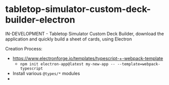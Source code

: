 # tabletop-simulator-custom-deck-builder-electron
IN-DEVELOPMENT - Tabletop Simulator Custom Deck Builder, download the application and quickly build a sheet of cards, using Electron




Creation Process:
- https://www.electronforge.io/templates/typescript-+-webpack-template
  - `npm init electron-app@latest my-new-app -- --template=webpack-typescript`
- Install various `@types/*` modules
- 
